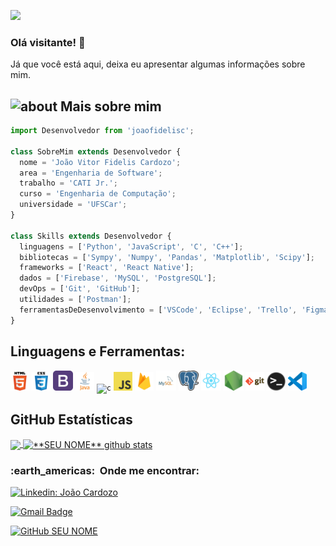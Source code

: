 ![](https://komarev.com/ghpvc/?username=joaofidelisc&color=006bed)

### Olá visitante! 👋

Já que você está aqui, deixa eu apresentar algumas informações sobre mim.

## <img width="45" alt="about" src="https://raw.github.com/elizarov/elizarov/master/about.png"> Mais sobre mim

```js
import Desenvolvedor from 'joaofidelisc';

class SobreMim extends Desenvolvedor {
  nome = 'João Vitor Fidelis Cardozo';
  area = 'Engenharia de Software';
  trabalho = 'CATI Jr.';
  curso = 'Engenharia de Computação';
  universidade = 'UFSCar';
}

class Skills extends Desenvolvedor {
  linguagens = ['Python', 'JavaScript', 'C', 'C++'];
  bibliotecas = ['Sympy', 'Numpy', 'Pandas', 'Matplotlib', 'Scipy'];
  frameworks = ['React', 'React Native'];
  dados = ['Firebase', 'MySQL', 'PostgreSQL'];
  devOps = ['Git', 'GitHub'];
  utilidades = ['Postman'];
  ferramentasDeDesenvolvimento = ['VSCode', 'Eclipse', 'Trello', 'Figma'];
}
```

## **Linguagens e Ferramentas:**  

<code><img height="30" src="https://raw.githubusercontent.com/github/explore/80688e429a7d4ef2fca1e82350fe8e3517d3494d/topics/html/html.png"></code>
<code><img height="30" src="https://raw.githubusercontent.com/github/explore/80688e429a7d4ef2fca1e82350fe8e3517d3494d/topics/css/css.png"></code>
<code><img height="32" src="https://raw.githubusercontent.com/github/explore/80688e429a7d4ef2fca1e82350fe8e3517d3494d/topics/bootstrap/bootstrap.png" alt="Bootstrap"/></code>
<code><img height="30" src="https://raw.githubusercontent.com/github/explore/80688e429a7d4ef2fca1e82350fe8e3517d3494d/topics/java/java.png"></code>
<code><img height="32" src="https://cdn.iconscout.com/icon/free/png-512/c-programming-569564.png" alt="c"/></code>
<code><img height="30" src="https://raw.githubusercontent.com/github/explore/80688e429a7d4ef2fca1e82350fe8e3517d3494d/topics/javascript/javascript.png"></code>
<code><img height="30" src="https://raw.githubusercontent.com/github/explore/80688e429a7d4ef2fca1e82350fe8e3517d3494d/topics/firebase/firebase.png"></code>
<code><img height="32" src="https://raw.githubusercontent.com/github/explore/80688e429a7d4ef2fca1e82350fe8e3517d3494d/topics/mysql/mysql.png" alt="MySQL"/></code>
<code><img height="32" src="https://raw.githubusercontent.com/github/explore/80688e429a7d4ef2fca1e82350fe8e3517d3494d/topics/postgresql/postgresql.png" alt="PostegreSQL"/></code>
<code><img height="32" src="https://raw.githubusercontent.com/github/explore/80688e429a7d4ef2fca1e82350fe8e3517d3494d/topics/react/react.png" alt="React"/></code>
<code><img height="32" src="https://raw.githubusercontent.com/github/explore/80688e429a7d4ef2fca1e82350fe8e3517d3494d/topics/nodejs/nodejs.png" alt="Nodejs"/></code>
<code><img height="30" src="https://raw.githubusercontent.com/github/explore/80688e429a7d4ef2fca1e82350fe8e3517d3494d/topics/git/git.png"></code>
<code><img height="30" src="https://raw.githubusercontent.com/github/explore/80688e429a7d4ef2fca1e82350fe8e3517d3494d/topics/terminal/terminal.png"></code>
<code><img height="30" src="https://raw.githubusercontent.com/github/explore/80688e429a7d4ef2fca1e82350fe8e3517d3494d/topics/visual-studio-code/visual-studio-code.png"></code>



## **GitHub Estatísticas**

<a href="https://github.com/Gurupreet">
  <img align="center" src="https://github-readme-stats.vercel.app/api/top-langs/?username=joaofidelisc&theme=dracula&hide_langs_below=1" />
</a>

<a href="https://github.com/Gurupreet">
 <img align="center" src="https://github-readme-stats.vercel.app/api?username=joaofidelisc&show_icons=true&theme=dracula&line_height=27" alt="**SEU NOME** github stats"/>
</a>

<h3> :earth_americas: &nbsp;Onde me encontrar: </h3> 

[![Linkedin: João Cardozo](https://img.shields.io/badge/-João_Vitor_Fidelis_Cardozo-blue?style=flat-square&logo=Linkedin&logoColor=white&link=https://www.linkedin.com/in/jo%C3%A3o-vitor-fidelis-cardozo-0556661a1/)](https://www.linkedin.com/in/jo%C3%A3o-vitor-fidelis-cardozo-0556661a1/)

[![Gmail Badge](https://img.shields.io/badge/-joao.fidelis@estudante.ufscar.br-006bed?style=flat-square&logo=Gmail&logoColor=white&link=mailto:joao.fidelis@estudante.ufscar.br)](mailto:joao.fidelis@estudante.ufscar.br)

[![GitHub SEU NOME]( https://img.shields.io/github/followers/joaofidelisc?label=follow&style=social)](https://github.com/joaofidelisc)




